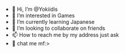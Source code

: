 - 👋 Hi, I’m @Yokiidis
- 👀 I’m interested in Games
- 🌱 I’m currently learning Japanese
- 💞️ I’m looking to collaborate on friends
- 📫 How to reach me by my address just ask
- 📲 chat me mf:> 
